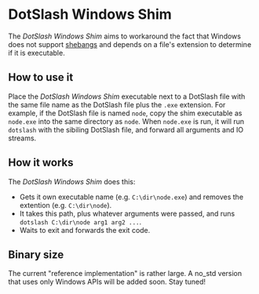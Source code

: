 # DotSlash Windows Shim

The _DotSlash Windows Shim_ aims to workaround the fact that Windows does not
support [shebangs](<https://en.wikipedia.org/wiki/Shebang_(Unix)>) and depends
on a file's extension to determine if it is executable.

## How to use it

Place the _DotSlash Windows Shim_ executable next to a DotSlash file with the
same file name as the DotSlash file plus the `.exe` extension. For example, if
the DotSlash file is named `node`, copy the shim executable as `node.exe` into
the same directory as `node`. When `node.exe` is run, it will run `dotslash`
with the sibiling DotSlash file, and forward all arguments and IO streams.

## How it works

The _DotSlash Windows Shim_ does this:

- Gets it own executable name (e.g. `C:\dir\node.exe`) and removes the extention
  (e.g. `C:\dir\node`).
- It takes this path, plus whatever arguments were passed, and runs
  `dotslash C:\dir\node arg1 arg2 ...`.
- Waits to exit and forwards the exit code.

## Binary size

The current "reference implementation" is rather large. A no_std version that
uses only Windows APIs will be added soon. Stay tuned!
